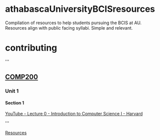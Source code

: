 # athabascaUniversityBCISresources
Compilation of resources to help students pursuing the BCIS at AU. Resources align with public facing syllabi. Simple and relevant.

# contributing

'''
<h2><a href = "https://www.athabascau.ca/syllabi/comp/comp200.php">COMP200</a></h2>
	<h3>Unit 1</h3>
		<h4>Section 1</h4>
			<p><a href="https://www.youtube.com/watch?v=z-OxzIC6pic">YouTube - Lecture 0 - Introduction to Computer Science I - Harvard</a></p>
'''

<a href="https://jtgis.github.io/athabascaUniversityBCISresources/resources/">Resources</a>
